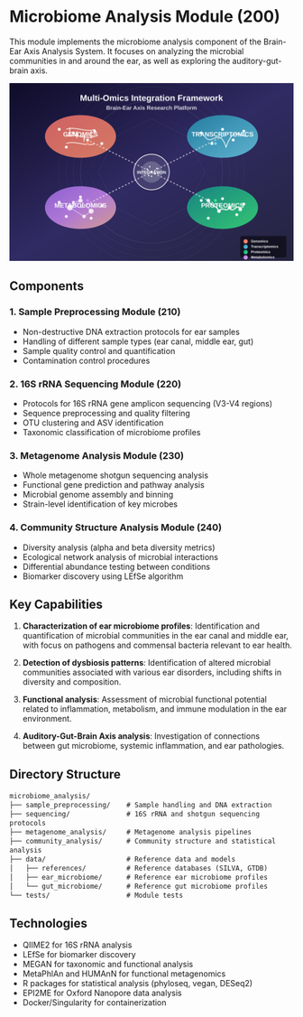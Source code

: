 # Microbiome Analysis Module (200)

This module implements the microbiome analysis component of the Brain-Ear Axis Analysis System. It focuses on analyzing the microbial communities in and around the ear, as well as exploring the auditory-gut-brain axis.

![Microbiome Analysis](https://raw.githubusercontent.com/JJshome/Brain-Ear-Axis/main/examples/multi_omics_integration.svg)

## Components

### 1. Sample Preprocessing Module (210)
- Non-destructive DNA extraction protocols for ear samples
- Handling of different sample types (ear canal, middle ear, gut)
- Sample quality control and quantification
- Contamination control procedures

### 2. 16S rRNA Sequencing Module (220)
- Protocols for 16S rRNA gene amplicon sequencing (V3-V4 regions)
- Sequence preprocessing and quality filtering
- OTU clustering and ASV identification
- Taxonomic classification of microbiome profiles

### 3. Metagenome Analysis Module (230)
- Whole metagenome shotgun sequencing analysis
- Functional gene prediction and pathway analysis
- Microbial genome assembly and binning
- Strain-level identification of key microbes

### 4. Community Structure Analysis Module (240)
- Diversity analysis (alpha and beta diversity metrics)
- Ecological network analysis of microbial interactions
- Differential abundance testing between conditions
- Biomarker discovery using LEfSe algorithm

## Key Capabilities

1. **Characterization of ear microbiome profiles**: Identification and quantification of microbial communities in the ear canal and middle ear, with focus on pathogens and commensal bacteria relevant to ear health.

2. **Detection of dysbiosis patterns**: Identification of altered microbial communities associated with various ear disorders, including shifts in diversity and composition.

3. **Functional analysis**: Assessment of microbial functional potential related to inflammation, metabolism, and immune modulation in the ear environment.

4. **Auditory-Gut-Brain Axis analysis**: Investigation of connections between gut microbiome, systemic inflammation, and ear pathologies.

## Directory Structure

```
microbiome_analysis/
├── sample_preprocessing/    # Sample handling and DNA extraction
├── sequencing/              # 16S rRNA and shotgun sequencing protocols
├── metagenome_analysis/     # Metagenome analysis pipelines
├── community_analysis/      # Community structure and statistical analysis
├── data/                    # Reference data and models
│   ├── references/          # Reference databases (SILVA, GTDB)
│   ├── ear_microbiome/      # Reference ear microbiome profiles
│   └── gut_microbiome/      # Reference gut microbiome profiles
└── tests/                   # Module tests
```

## Technologies

- QIIME2 for 16S rRNA analysis
- LEfSe for biomarker discovery
- MEGAN for taxonomic and functional analysis
- MetaPhlAn and HUMAnN for functional metagenomics
- R packages for statistical analysis (phyloseq, vegan, DESeq2)
- EPI2ME for Oxford Nanopore data analysis
- Docker/Singularity for containerization
